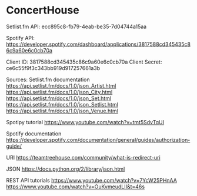# ConcertHouse

Setlist.fm API:  ecc895c8-fb79-4eab-be35-7d04744a15aa

Spotify API:
  https://developer.spotify.com/dashboard/applications/3817588cd345435c86c9a60e6c0cb70a

  Client ID:     3817588cd345435c86c9a60e6c0cb70a
  Client Secret: ce6c55f9f3c343bb919d917257661a3b

  Sources:
  Setlist.fm documentation
  https://api.setlist.fm/docs/1.0/json_Artist.html
  https://api.setlist.fm/docs/1.0/json_City.html
  https://api.setlist.fm/docs/1.0/json_Set.html
  https://api.setlist.fm/docs/1.0/json_Setlist.html
  https://api.setlist.fm/docs/1.0/json_Venue.html

Spotipy tutorial
  https://www.youtube.com/watch?v=tmt5SdvTqUI

Spotify documentation
  https://developer.spotify.com/documentation/general/guides/authorization-guide/

URI
https://teamtreehouse.com/community/what-is-redirect-uri

JSON
https://docs.python.org/2/library/json.html

REST API tutorials
https://www.youtube.com/watch?v=7YcW25PHnAA
https://www.youtube.com/watch?v=OuKvmeudLII&t=46s
